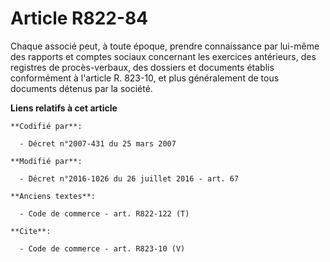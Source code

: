 # Article R822-84

Chaque associé peut, à toute époque, prendre connaissance par lui-même des rapports et comptes sociaux concernant les
exercices antérieurs, des registres de procès-verbaux, des dossiers et documents établis conformément à l'article R. 823-10,
et plus généralement de tous documents détenus par la société.

**Liens relatifs à cet article**

	**Codifié par**:

	  - Décret n°2007-431 du 25 mars 2007

	**Modifié par**:

	  - Décret n°2016-1026 du 26 juillet 2016 - art. 67

	**Anciens textes**:

	  - Code de commerce - art. R822-122 (T)

	**Cite**:

	  - Code de commerce - art. R823-10 (V)
